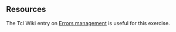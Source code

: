 ## Resources

The Tcl Wiki entry on [Errors management](https://wiki.tcl-lang.org/page/Errors+management)
is useful for this exercise.
